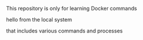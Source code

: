 This repository is  only for learning Docker commands 



hello from the  local system 

that includes various commands and processes 

